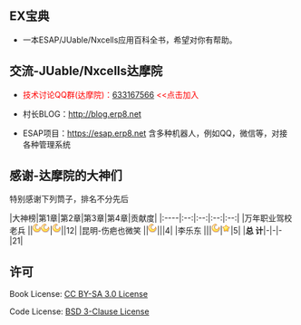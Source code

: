 ## EX宝典
* 一本ESAP/JUable/Nxcells应用百科全书，希望对你有帮助。
 
## 交流-JUable/Nxcells达摩院
* <span style="color:red">技术讨论QQ群(达摩院)：[633167566](https://jq.qq.com/?_wv=1027&k=5MvAWmv) <<点击加入</span>

* 村长BLOG：http://blog.erp8.net

* ESAP项目：https://esap.erp8.net 含多种机器人，例如QQ，微信等，对接各种管理系统

## 感谢-达摩院的大神们
特别感谢下列筒子，排名不分先后  

|大神榜|第1章|第2章|第3章|第4章|贡献度|
|:----|:--:|:--:|:--:|:--:|
|万年职业驾校老兵	||![2][b]![2][b]|![3][b]||12|
|昆明-伤疤也微笑 ||![2][b]|||4|
|李乐东 |||![3][b]|![4][c]|5|
|**总 计**|-|-|-|21|

[c]:/images/c.png "+1"
[b]:/images/b.png "+4"
[a]:/images/a.png "+16"
[s]:/images/s.png "+64"

## 许可
Book License: [CC BY-SA 3.0 License](http://creativecommons.org/licenses/by-sa/3.0/)

Code License: [BSD 3-Clause License](LICENSE.md)
